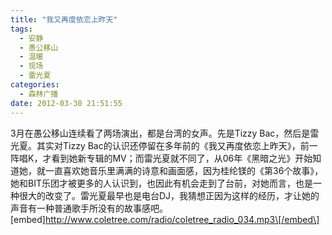 ```yaml
---
title: "我又再度依恋上昨天"
tags:
  - 安静
  - 愚公移山
  - 温暖
  - 现场
  - 雷光夏
categories:
  - 森林广播
date: 2012-03-30 21:51:55
---
```


3月在愚公移山连续看了两场演出，都是台湾的女声。先是Tizzy Bac，然后是雷光夏。其实对Tizzy Bac的认识还停留在多年前的《我又再度依恋上昨天》，前一阵唱K，才看到她新专辑的MV；而雷光夏就不同了，从06年《黑暗之光》开始知道她，就一直喜欢她音乐里满满的诗意和画面感，因为桂纶镁的《第36个故事》，她和BIT乐团才被更多的人认识到，也因此有机会走到了台前，对她而言，也是一种很大的改变了。雷光夏最早也是电台DJ，我猜想正因为这样的经历，才让她的声音有一种普通歌手所没有的故事感吧。   \[embed\]http://www.coletree.com/radio/coletree_radio_034.mp3\[/embed\]